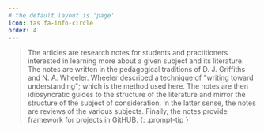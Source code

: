 ```yaml
---
# the default layout is 'page'
icon: fas fa-info-circle
order: 4
---
```


> The articles are research notes for students and practitioners interested in learning more about a given subject and its literature. The notes are written in the pedagogical traditions of D. J. Griffiths and N. A. Wheeler. Wheeler described a technique of "writing toward understanding"; which is the method used here. The notes are then idiosyncratic guides to the structure of the literature and mirror the structure of the subject of consideration. In the latter sense, the notes are reviews of the various subjects.  Finally, the notes provide framework for projects in GitHUB. 
{: .prompt-tip }